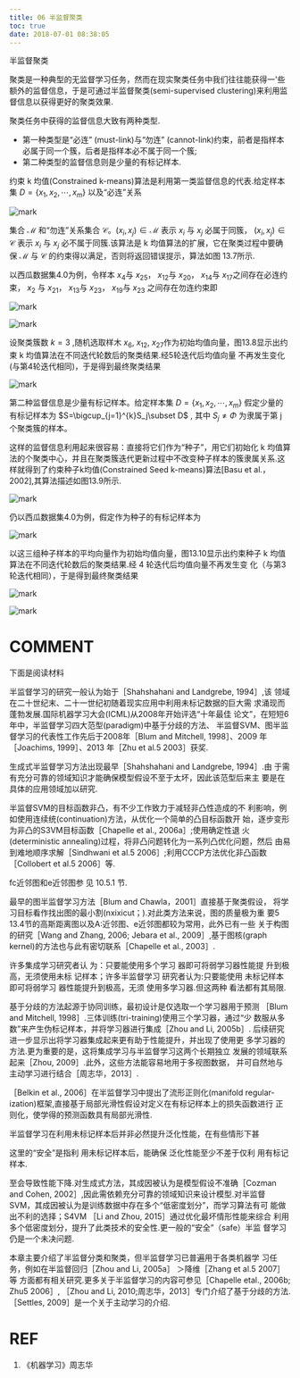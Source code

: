 ```yaml
---
title: 06 半监督聚类
toc: true
date: 2018-07-01 08:38:05
---
```


半监督聚类


聚类是一种典型的无监督学习任务，然而在现实聚类任务中我们往往能获得一'些额外的监督信息，于是可通过半监督聚类(semi-supervised clustering)来利用监督信息以获得更好的聚类效果.



聚类任务中获得的监督信息大致有两种类型.
- 第一种类型是“必连” (must-link)与“勿连” (cannot-link)约束，前者是指样本必属于同一个簇，后者是指样本必不属于同一个簇;
- 第二种类型的监督信息则是少量的有标记样本.

约束 k 均值(Constrained k-means)算法是利用第一类监督信息的代表.给定样本集 $D=\{x_1,x_2,\cdots ,x_m\}$  以及“必连”关系

![mark](http://pacdb2bfr.bkt.clouddn.com/blog/image/180701/jIBHLKG1ll.png?imageslim)

集合 $\mathcal{M}$ 和“勿连”关系集合 $\mathcal{C}$。$(x_i,x_j)\in\mathcal{M}$ 表示 $x_i$ 与 $x_j$ 必属于同簇， $(x_i,x_j)\in\mathcal{C}$ 表示 $x_i$ 与 $x_j$ 必不属于同簇.该算法是 k 均值算法的扩展，它在聚类过程中要确保 $\mathcal{M}$ 与 $\mathcal{C}$ 的约束得以满足，否则将返回错误提示，算法如图 13.7所示.

以西瓜数据集4.0为例，令样本 $x_4$与 $x_{25}$， $x_{12}$与 $x_{20}$， $x_{14}$与 $x_{17}$之间存在必连约束， $x_{2}$ 与 $x_{21}$， $x_{13}$与 $x_{23}$， $x_{19}$与 $x_{23}$ 之间存在勿连约束即

![mark](http://pacdb2bfr.bkt.clouddn.com/blog/image/180701/LJmg10g46k.png?imageslim)



![mark](http://pacdb2bfr.bkt.clouddn.com/blog/image/180701/J2EfDHiFEJ.png?imageslim)


设聚类簇数 $k = 3$ ,随机选取样木 $x_6$, $x_12$, $x_27$作为初始均值向量，图13.8显示出约束 k 均值算法在不同迭代轮数后的聚类结果.经5轮迭代后均值向量 不再发生变化(与第4轮迭代相同)，于是得到最终聚类结果

![mark](http://pacdb2bfr.bkt.clouddn.com/blog/image/180701/Dll9LeDEDE.png?imageslim)


第二种监督信息是少量有标记样本。给定样本集 $D=\{x_1,x_2,\cdots,x_m\}$ 假定少量的有标记样本为 $S=\bigcup_{j=1}^{k}S_j\subset D$ , 其中 $S_j\neq \Phi$ 为隶属于第 j 个聚类簇的样本。

这样的监督信息利用起来很容易：直接将它们作为“种子”，用它们初始化 k 均值算法的个聚类中心，并且在聚类簇迭代更新过程中不改变种子样本的簇隶属关系.这样就得到了约束种子k均值(Constrained Seed k-means)算法[Basu et al.，2002],其算法描述如图13.9所示.


![mark](http://pacdb2bfr.bkt.clouddn.com/blog/image/180701/3e7fK1CgBK.png?imageslim)


仍以西瓜数据集4.0为例，假定作为种子的有标记样本为

![mark](http://pacdb2bfr.bkt.clouddn.com/blog/image/180701/bbIL94iI4k.png?imageslim)

以这三组种子样本的平均向量作为初始均值向量，图13.10显示出约束种子 k 均值算法在不同迭代轮数后的聚类结果.经 4 轮迭代后均值向量不再发生变 化（与第3轮迭代相同），于是得到最终聚类结果

![mark](http://pacdb2bfr.bkt.clouddn.com/blog/image/180701/a2HK9Kfdcc.png?imageslim)

![mark](http://pacdb2bfr.bkt.clouddn.com/blog/image/180701/3AGb4jeCli.png?imageslim)





# COMMENT


下面是阅读材料

半监督学习的研究一般认为始于［Shahshahani and Landgrebe, 1994］,该 领域在二十世纪末、二十一世纪初随着现实应用中利用未标记数据的巨大需 求涌现而蓬勃发展.国际机器学习大会(ICML)从2008年开始评选“十年最佳 论文”，在短短6年中，半监督学习四大范型(paradigm)中基于分歧的方法、 半监督SVM、图半监督学习的代表性工作先后于2008年［Blum and Mitchell, 1998］、2009 年［Joachims, 1999］、2013 年［Zhu et al.5 2003］获奖.

生成式半监督学习方法出现最早［Shahshahani and Landgrebe, 1994］.由 于需有充分可靠的领域知识才能确保模型假设不至于太坏，因此该范型后来主 要是在具体的应用领域加以研究.

半监督SVM的目标函数非凸，有不少工作致力于减轻非凸性造成的不 利影响，例如使用连续统(continuation)方法，从优化一个简单的凸目标函数开 始，逐步变形为非凸的S3VM目标函数［Chapelle et al., 2006a］;使用确定性退 火(deterministic annealing)过程，将非凸问题转化为一系列凸优化问题，然后 由易到难地顺序求解［Sindhwani et al.5 2006］;利用CCCP方法优化非凸函数 ［Collobert et al.5 2006］等.

fc近邻图和e近邻图参 见 10.5.1 节.


最早的图半监督学习方法［Blum and Chawla，2001］直接基于聚类假设， 将学习目标看作找出图的最小割(nxixicut；).对此类方法来说，图的质量极为重 要5 13.4节的高斯距离图以及A:近邻图、e近邻图都较为常用，此外已有一些 关于构图的研究［Wang and Zhang, 2006; Jebara et al., 2009］,基于图核(graph kernel)的方法也与此有密切联系［Chapelle et al., 2003］.

许多集成学习研究者认 为：只要能使用多个学习 器即可将弱学习器性能提 升到极高，无须使用未标 记样本；许多半监督学习 研究者认为:只要能使用 未标记样本即可将弱学习 器性能提升到极高，无须 使用多学习器.但这两种 看法都有其局限.


基于分歧的方法起源于协同训练，最初设计是仅选取一个学习器用于预测 ［Blum and Mitchell, 1998］.三体训练(tri-training)使用三个学习器，通过“少 数服从多数”来产生伪标记样本，并将学习器进行集成［Zhou and Li, 2005b］. 后续研究进一步显示出将学习器集成起来更有助于性能提升，并出现了使用更 多学习器的方法.更为重要的是，这将集成学习与半监督学习这两个长期独立 发展的领域联系起来［Zhou, 2009］.此外，这些方法能容易地用于多视图数据， 并可自然地与主动学习进行结合［周志华，2013］.

［Belkin et al., 2006］在半监督学习中提出了流形正则化(manifold regular-ization)框架,直接基于局部光滑性假设对定义在有标记样本上的损失函数进行 正则化，使学得的预测函数具有局部光滑性.

半监督学习在利用未标记样本后并非必然提升泛化性能，在有些情形下甚

这里的“安全”是指利 用未标记样本后，能确保 泛化性能至少不差于仅利 用有标记样本.


至会导致性能下降.对生成式方法，其成因被认为是模型假设不准确［Cozman and Cohen, 2002］,因此需依赖充分可靠的领域知识来设计模型.对半监督 SVM，其成因被认为是训练数据中存在多个“低密度划分”，而学习算法有可 能做出不利的选择；S4VM ［Li and Zhou, 2015］通过优化最坏情形性能来综合 利用多个低密度划分，提升了此类技术的安全性.更一般的“安全”（safe）半监 督学习仍是一个未决问题.

本章主要介绍了半监督分类和聚类，但半监督学习已普遍用于各类机器学 习任务，例如在半监督回归［Zhou and Li, 2005a］ ＞降维［Zhang et al.5 2007］等 方面都有相关研究.更多关于半监督学习的内容可参见［Chapelle etal., 2006b; Zhu5 2006］, ［Zhou and Li, 2010;周志华，2013］专门介绍了基于分歧的方法. ［Settles, 2009］是一个关于主动学习的介绍.




# REF
1. 《机器学习》周志华
